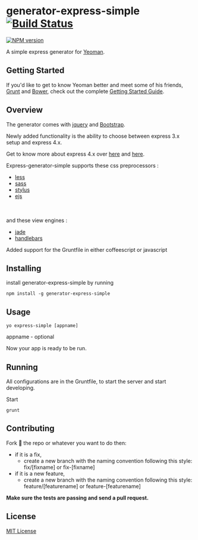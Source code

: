 # generator-express-simple [![Build Status](https://secure.travis-ci.org/ngenerio/generator-express-simple.png?branch=master)](https://travis-ci.org/ngenerio/generator-express-simple)
[![NPM version](https://badge.fury.io/js/generator-express-simple.png)](http://badge.fury.io/js/generator-express-simple)

A simple express generator for [Yeoman](http://yeoman.io).


## Getting Started

If you'd like to get to know Yeoman better and meet some of his friends, [Grunt](http://gruntjs.com) and [Bower](http://bower.io), check out the complete [Getting Started Guide](https://github.com/yeoman/yeoman/wiki/Getting-Started).

## Overview

The generator comes with [jquery](http://jquery.com) and [Bootstrap](http://getbootstrap.com).

Newly added functionality is the ability to choose between express 3.x setup and express 4.x.

Get to know more about express 4.x over [here](https://github.com/visionmedia/express/wiki/Migrating-from-3.x-to-4.x) and [here](https://github.com/visionmedia/express/wiki/Migrating-from-3.x-to-4.x).

Express-generator-simple supports these css preprocessors :

- [less](http://lesscss.org)
- [sass](http://sass-lang.com)
- [stylus](http://learnboost.github.io/stylus/)
- [ejs](https://github.com/visionmedia/ejs)

<br></br>and these view engines :

- [jade](http://jade-lang.com)
- [handlebars](http://handlebarsjs.com)

Added support for the Gruntfile in either coffeescript or javascript

## Installing

install generator-express-simple by running

```shell
npm install -g generator-express-simple
```

## Usage
```shell
yo express-simple [appname]
```
appname - optional

Now your app is ready to be run.

## Running
All configurations are in the Gruntfile, to start the server and start developing.

Start

```shell
grunt
```
## Contributing
Fork :fork_and_knife: the repo or whatever you want to do then:
  - if it is a fix,
    - create a new branch with the naming convention following this style: fix/[fixname] or fix-[fixname]
  - if it is a new feature,
    - create a new branch with the naming convention following this style: feature/[featurename] or feature-[featurename]

**Make sure the tests are passing and send a pull request.**

## License

[MIT License](http://en.wikipedia.org/wiki/MIT_License)
